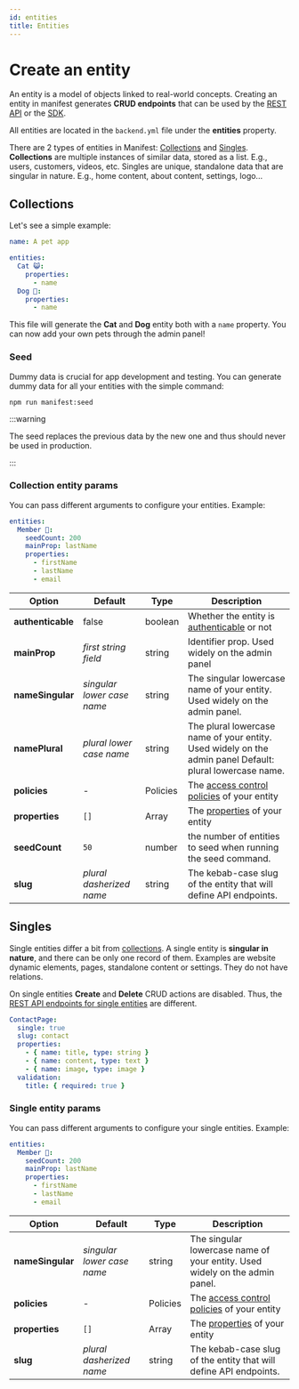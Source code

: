 ```yaml
---
id: entities
title: Entities
---
```


# Create an entity

An entity is a model of objects linked to real-world concepts. Creating an entity in manifest generates **CRUD endpoints** that can be used by the [REST API](rest-api.md) or the [SDK](javascript-sdk.md).

All entities are located in the `backend.yml` file under the **entities** property.

There are 2 types of entities in Manifest: [Collections](#collections) and [Singles](#singles). **Collections** are multiple instances of similar data, stored as a list. E.g., users, customers, videos, etc. Singles are unique, standalone data that are singular in nature. E.g., home content, about content, settings, logo...

## Collections

Let's see a simple example:

```yaml title="manifest/backend.yml"
name: A pet app

entities:
  Cat 😺:
    properties:
      - name
  Dog 🐶:
    properties:
      - name
```

This file will generate the **Cat** and **Dog** entity both with a `name` property. You can now add your own pets through the admin panel!

### Seed

Dummy data is crucial for app development and testing. You can generate dummy data for all your entities with the simple command:

```
npm run manifest:seed
```

:::warning

The seed replaces the previous data by the new one and thus should never be used in production.

:::

### Collection entity params

You can pass different arguments to configure your entities. Example:

```yaml
entities:
  Member 👤:
    seedCount: 200
    mainProp: lastName
    properties:
      - firstName
      - lastName
      - email
```

| Option            | Default                    | Type     | Description                                                                                              |
| ----------------- | -------------------------- | -------- | -------------------------------------------------------------------------------------------------------- |
| **authenticable** | false                      | boolean  | Whether the entity is [authenticable](auth.md#authenticable-entities) or not                             |
| **mainProp**      | _first string field_       | string   | Identifier prop. Used widely on the admin panel                                                          |
| **nameSingular**  | _singular lower case name_ | string   | The singular lowercase name of your entity. Used widely on the admin panel.                              |
| **namePlural**    | _plural lower case name_   | string   | The plural lowercase name of your entity. Used widely on the admin panel Default: plural lowercase name. |
| **policies**      | -                          | Policies | The [access control policies](./policies.md) of your entity                                              |
| **properties**    | `[]`                       | Array    | The [properties](./properties.md) of your entity                                                         |
| **seedCount**     | `50`                       | number   | the number of entities to seed when running the seed command.                                            |
| **slug**          | _plural dasherized name_   | string   | The kebab-case slug of the entity that will define API endpoints.                                        |

## Singles

Single entities differ a bit from [collections](#collections). A single entity is **singular in nature**, and there can be only one record of them. Examples are website dynamic elements, pages, standalone content or settings. They do not have relations.

On single entities **Create** and **Delete** CRUD actions are disabled. Thus, the [REST API endpoints for single entities](./rest-api.md#singles) are different.

```yaml
ContactPage:
  single: true
  slug: contact
  properties:
    - { name: title, type: string }
    - { name: content, type: text }
    - { name: image, type: image }
  validation:
    title: { required: true }
```

### Single entity params

You can pass different arguments to configure your single entities. Example:

```yaml
entities:
  Member 👤:
    seedCount: 200
    mainProp: lastName
    properties:
      - firstName
      - lastName
      - email
```

| Option           | Default                    | Type     | Description                                                                 |
| ---------------- | -------------------------- | -------- | --------------------------------------------------------------------------- |
| **nameSingular** | _singular lower case name_ | string   | The singular lowercase name of your entity. Used widely on the admin panel. |
| **policies**     | -                          | Policies | The [access control policies](./policies.md) of your entity                 |
| **properties**   | `[]`                       | Array    | The [properties](./properties.md) of your entity                            |
| **slug**         | _plural dasherized name_   | string   | The kebab-case slug of the entity that will define API endpoints.           |
